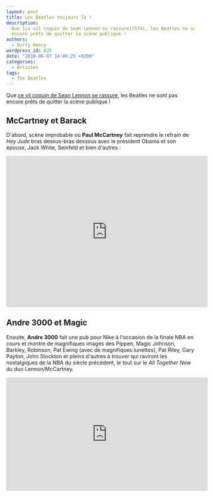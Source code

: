 ```yaml
---
layout: post
title: Les Beatles toujours là !
description:
  Que [ce vil coquin de Sean Lennon se rassure](574), les Beatles ne sont pas
  encore prêts de quitter la scène publique !
authors:
  - Dirty Henry
wordpress_id: 625
date: "2010-06-07 14:46:25 +0200"
categories:
  - Artistes
tags:
  - The Beatles
---
```


Que [ce vil coquin de Sean Lennon se rassure](574), les Beatles ne sont pas
encore prêts de quitter la scène publique !

<h2>McCartney et Barack</h2>

D'abord, scène improbable où **Paul McCartney** fait reprendre le refrain de
_Hey Jude_ bras dessus-bras dessous avec le président Obama et son épouse, Jack
White, Seinfeld et bien d'autres :

<iframe width="540" height="405" src="http://www.youtube.com/embed/xxkVAXSUdW8" frameborder="0" allowfullscreen></iframe>

<h2>Andre 3000 et Magic</h2>

Ensuite, **Andre 3000** fait une pub pour Nike à l'occasion de la finale NBA en
cours et montre de magnifiques images des Pippen, Magic Johnson, Barkley,
Robinson, Pat Ewing (avec de magnifiques lunettes), Pat Riley, Gary Payton, John
Stockton et pleins d'autres à trouver qui raviront les nostalgiques de la NBA du
siècle précédent, le tout sur le _All Together Now_ du duo Lennon/McCartney.

<iframe width="540" height="304" src="http://www.youtube.com/embed/BgqO06FG_5w" frameborder="0" allowfullscreen></iframe>
